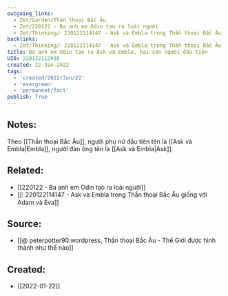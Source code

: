 ```yaml
---
outgoing_links:
  - Zet/Garden/Thần thoại Bắc Âu
  - Zet/220122 - Ba anh em Odin tạo ra loài người
  - Zet/Thinking/❕ 220122114147 - Ask và Embla trong Thần thoại Bắc Âu giống với Adam và Eva
backlinks:
  - Zet/Thinking/❕ 220122114147 - Ask và Embla trong Thần thoại Bắc Âu giống với Adam và Eva
title: Ba anh em Odin tạo ra Ask và Embla, hai con người đầu tiên
UID: 220122112938
created: 22-Jan-2022
tags:
  - 'created/2022/Jan/22'
  - 'evergreen'
  - 'permanent/fact'
publish: True
---
```

## Notes:
Theo [[Thần thoại Bắc Âu]], người phụ nữ đầu tiên tên là [[Ask và Embla|Embla]], người đàn ông tên là [[Ask và Embla|Ask]]. 

## Related:
- [[220122 - Ba anh em Odin tạo ra loài người]]
- [[❕ 220122114147 - Ask và Embla trong Thần thoại Bắc Âu giống với Adam và Eva]]

## Source:
- [[@ peterpotter90.wordpress, Thần thoại Bắc Âu - Thế Giới được hình thành như thế nào]]



## Created:
- [[2022-01-22]]
